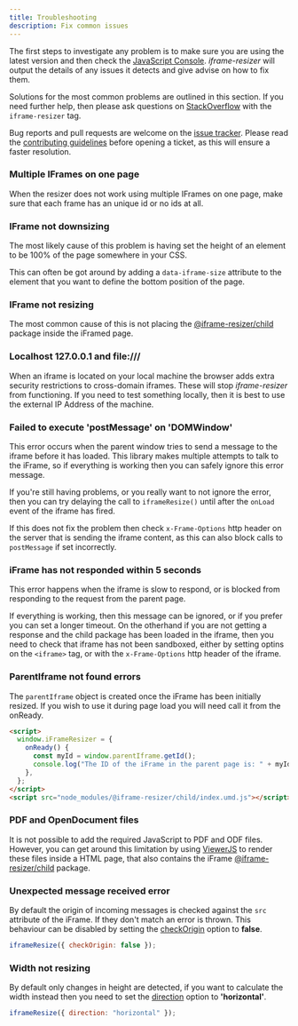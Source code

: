 ```yaml
---
title: Troubleshooting
description: Fix common issues
---
```


The first steps to investigate any problem is to make sure you are using the latest version and then check the [JavaScript Console](https://developers.google.com/chrome-developer-tools/docs/console#opening_the_console). _iframe-resizer_ will output the details of any issues it detects and give advise on how to fix them.

Solutions for the most common problems are outlined in this section. If you need further help, then please ask questions on [StackOverflow](http://stackoverflow.com/questions/tagged/iframe-resizer) with the `iframe-resizer` tag.

Bug reports and pull requests are welcome on the [issue tracker](https://github.com/davidjbradshaw/iframe-resizer/issues). Please read the [contributing guidelines](https://github.com/davidjbradshaw/iframe-resizer/blob/master/CONTRIBUTING.md) before opening a ticket, as this will ensure a faster resolution.

### Multiple IFrames on one page

When the resizer does not work using multiple IFrames on one page, make sure that each frame has an unique id or no ids at all.

<!--
### IFrame not sizing correctly

If a larger element of content is removed from the normal document flow, through the use of absolute positioning, it can prevent the browser working out the correct size of the page. In such cases you can change the [heightCalculationMethod](./parent_page/options.md#heightcalculationmethod) to uses one of the other sizing methods.
-->

### IFrame not downsizing

The most likely cause of this problem is having set the height of an element to be 100% of the page somewhere in your CSS.

This can often be got around by adding a `data-iframe-size` attribute to the element that you want to define the bottom position of the page.

<!--
Not having a valid [HTML document type](http://en.wikipedia.org/wiki/Document_type_declaration) in the iFrame can also sometimes prevent downsizing. At it's most simplest this can be the following.

```html
<!DOCTYPE html>
```
-->

### IFrame not resizing

The most common cause of this is not placing the [@iframe-resizer/child](../../setup/#child-page-setup) package inside the iFramed page.

<!--
### IFrame not detecting CSS :hover events

CSS `:hover` events that cause the page to resize outside of the standard document flow can sometimes be difficult to detect. If this is an issue, then a workaround is to create `mouseover` and `mouseout` event listeners on the elements that are resized via CSS and have these events call the [parentIframe.size()](##parentiframesize-customheight-customwidth) method. With jQuery this can be done as follows.

```js
function resize(){
  if ('parentIframe' in window) {
    // Fix race condition in FireFox with setTimeout
    setTimeout(parentIframe.size.bind(parentIframe),0);
  }
}

$(*Element with hover style*).hover(resize);
```

### IFrame not detecting textarea resizes

Both FireFox and the WebKit based browsers allow the user to resize `textarea` input boxes. Unfortunately the WebKit browsers don't trigger the mutation event when this happens. This can be worked around to some extent with the following code.

```js
function store() {
  this.x = this.offsetWidth
  this.y = this.offsetHeight
}

$('textarea')
  .each(store)
  .on('mouseover mouseout', function() {
    if (this.offsetWidth !== this.x || this.offsetHeight !== this.y) {
      store.call(this)
      if ('parentIframe' in window) {
        parentIframe.size()
      }
    }
  })
```

### IFrame flickers

Some of the alternate [height calculation methods](./parent_page/options.md#heightcalculationmethod), such as **max** can cause the iFrame to flicker. This is due to the fact that to check for downsizing, the iFrame first has to be downsized before the new height can be worked out. This effect can be reduced by setting a [minSize](./docs/parent_page/options.md#minheight--minwidth) value, so that the iFrame is not reset to zero height before regrowing.

In modern browsers, if the default [height calculation method](./parent_page/options.md#heightcalculationmethod) does not work, then it is normally best to use **taggedElement** or **lowestElement**, which are both flicker free.

<i>Please see the notes section under [heightCalculationMethod](./parent_page/options.md#heightcalculationmethod) to understand the limitations of the different options.</i>
-->

### Localhost 127.0.0.1 and file:///

When an iframe is located on your local machine the browser adds extra security restrictions to cross-domain iframes. These will stop _iframe-resizer_ from functioning. If you need to test something locally, then it is best to use the external IP Address of the machine.

### Failed to execute 'postMessage' on 'DOMWindow'

This error occurs when the parent window tries to send a message to the iframe before it has loaded. This library makes multiple attempts to talk to the iFrame, so if everything is working then you can safely ignore this error message.

If you're still having problems, or you really want to not ignore the error, then you can try delaying the call to `iframeResize()` until after the `onLoad` event of the iframe has fired.

If this does not fix the problem then check `x-Frame-Options` http header on the server that is sending the iframe content, as this can also block calls to `postMessage` if set incorrectly.

### iFrame has not responded within 5 seconds

This error happens when the iframe is slow to respond, or is blocked from responding to the request from the parent page.

If everything is working, then this message can be ignored, or if you prefer you can set a longer timeout. On the otherhand if you are not getting a response and the child package has been loaded in the iframe, then you need to check that iframe has not been sandboxed, either by setting optins on the `<iframe>` tag, or with the `x-Frame-Options` http header of the iframe.

### ParentIframe not found errors

The `parentIframe` object is created once the iFrame has been initially resized. If you wish to use it during page load you will need call it from the onReady.

```html
<script>
  window.iFrameResizer = {
    onReady() {
      const myId = window.parentIframe.getId();
      console.log("The ID of the iFrame in the parent page is: " + myId);
    },
  };
</script>
<script src="node_modules/@iframe-resizer/child/index.umd.js"></script>
```

### PDF and OpenDocument files

It is not possible to add the required JavaScript to PDF and ODF files. However, you can get around this limitation by using [ViewerJS](http://viewerjs.org/) to render these files inside a HTML page, that also contains the iFrame [@iframe-resizer/child](../../setup/#child-page-setup) package.

### Unexpected message received error

By default the origin of incoming messages is checked against the `src` attribute of the iFrame. If they don't match an error is thrown. This behaviour can be disabled by setting the [checkOrigin](../api/parent/#checkorigin) option to **false**.

```js
iframeResize({ checkOrigin: false });
```

### Width not resizing

By default only changes in height are detected, if you want to calculate the width instead then you need to set the [direction](../api/parent/#direction) option to **'horizontal'**.

```js
iframeResize({ direction: "horizontal" });
```
